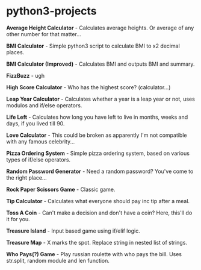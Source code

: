 # python3-projects

**Average Height Calculator** - Calculates average heights. Or average of any other number for that matter...

**BMI Calculator** - Simple python3 script to calculate BMI to x2 decimal places.

**BMI Calculator (Improved)** - Calculates BMI and outputs BMI and summary.

**FizzBuzz** - ugh

**High Score Calculator** - Who has the highest score? (calculator...)

**Leap Year Calculator** - Calculates whether a year is a leap year or not, uses modulos and if/else operators.

**Life Left** - Calculates how long you have left to live in months, weeks and days, if you lived till 90.

**Love Calculator** - This could be broken as apparently I'm not compatible with any famous celebrity...

**Pizza Ordering System** - Simple pizza ordering system, based on various types of if/else operators.

**Random Password Generator** - Need a random password? You've come to the right place...

**Rock Paper Scissors Game** - Classic game.

**Tip Calculator** - Calculates what everyone should pay inc tip after a meal.

**Toss A Coin** - Can't make a decision and don't have a coin? Here, this'll do it for you.

**Treasure Island** - Input based game using if/elif logic.  

**Treasure Map** - X marks the spot. Replace string in nested list of strings.

**Who Pays(?) Game** - Play russian roulette with who pays the bill. Uses str.split, random module and len function.
